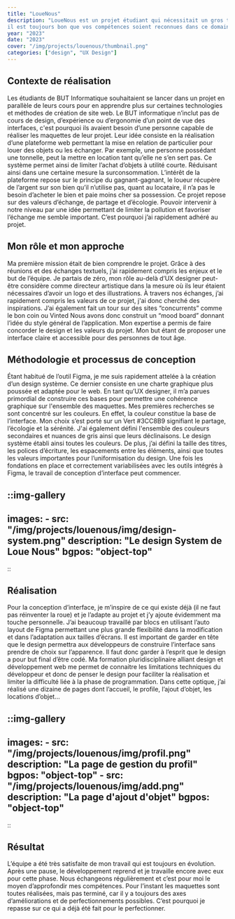 ```yaml
---
title: "LoueNous"
description: "LoueNous est un projet étudiant qui nécessitait un gros travail d’UX design et
il est toujours bon que vos compétences soient reconnues dans ce domaine. Je l’ai compris lorsque des étudiants en BUT Informatique recherchaient un UX designer et qu’on les a redirigés vers moi. Ils avaient pour idée de réaliser un site web permettant à des particuliers d’échanger et de louer leurs possessions à d’autres particuliers. Nous avons donc pris contact, c’est ainsi que le projet est né."
year: "2023"
date: "2023"
cover: "/img/projects/louenous/thumbnail.png"
categories: ["design", "UX Design"] 
---
```


## Contexte de réalisation

Les étudiants de BUT Informatique souhaitaient se lancer dans un projet en parallèle de leurs cours pour en apprendre plus sur certaines technologies et méthodes de création de site web. Le BUT informatique n’inclut pas de cours de design, d’expérience ou d’ergonomie d’un point de vue des interfaces, c'est pourquoi ils avaient besoin d’une personne capable de réaliser les maquettes de leur projet.
Leur idée consiste en la réalisation d’une plateforme web permettant la mise en relation de particulier pour louer des objets ou les échanger. Par exemple, une personne possédant une tonnelle, peut la mettre en location tant qu’elle ne s’en sert pas. Ce système permet ainsi de limiter l’achat d’objets à utilité courte. Réduisant ainsi dans une certaine mesure la surconsommation. L’intérêt de la plateforme repose sur le principe du gagnant-gagnant, le loueur récupère de l’argent sur son bien qu’il n’utilise pas, quant au locataire, il n’a pas le besoin d’acheter le bien et paie moins cher sa possession. Ce projet repose sur des valeurs d’échange, de partage et d’écologie. Pouvoir intervenir à notre niveau par une idée permettant de limiter la pollution et favoriser l’échange me semble important. C’est pourquoi j’ai rapidement adhéré au projet.

## Mon rôle et mon approche

Ma première mission était de bien comprendre le projet. Grâce à des réunions et des échanges textuels, j’ai rapidement compris les enjeux et le but de l’équipe. Je partais de zéro, mon rôle au-delà d’UX designer peut-être considère comme directeur artistique dans la mesure où ils leur étaient nécessaires d’avoir un logo et des illustrations. À travers nos échanges, j’ai rapidement compris les valeurs de ce projet, j'ai donc cherché des inspirations. J’ai également fait un tour sur des sites “concurrents” comme le bon coin ou Vinted
Nous avons donc construit un “mood board” donnant l’idée du style général de l’application. Mon expertise a permis de faire concorder le design et les valeurs du projet. Mon but étant de proposer une interface claire et accessible pour des personnes de tout âge.

## Méthodologie et processus de conception

Étant habitué de l’outil Figma, je me suis rapidement attelée à la création d’un design système. Ce dernier consiste en une charte graphique plus poussée et adaptée pour le web. En tant qu’UX designer, il m’a parues primordial de construire ces bases pour permettre une cohérence graphique sur l'ensemble des maquettes. Mes premières recherches se sont concentré sur les couleurs. En effet, la couleur constitue la base de l’interface. Mon choix s’est porté sur un Vert #3CC8B9 signifiant le partage, l’écologie et la sérénité. J'ai également défini l'ensemble des couleurs secondaires et nuances de gris ainsi que leurs déclinaisons.
Le design système établi ainsi toutes les couleurs. De plus, j’ai défini la taille des titres, les polices d’écriture, les espacements entre  les éléments, ainsi que toutes les valeurs importantes pour l’uniformisation du design.
Une fois les fondations en place et correctement variabilisées avec les outils intégrés à Figma, le travail de conception d’interface peut commencer.

::img-gallery
---
images:
    - src: "/img/projects/louenous/img/design-system.png"
      description: "Le design System de Loue Nous"
      bgpos: "object-top"
---
::

## Réalisation

Pour la conception d’interface, je m’inspire de ce qui existe déjà (il ne faut pas réinventer la roue) et je l’adapte au projet et j’y ajoute évidemment ma touche personnelle.
J’ai beaucoup travaillé par blocs en utilisant l’auto layout de Figma permettant une plus grande flexibilité dans la modification et dans l’adaptation aux tailles d’écrans. Il est important de garder en tête que le design permettra aux développeurs de construire l’interface sans prendre de choix sur l’apparence. Il faut donc garder à l’esprit que le design a pour but final d’être codé. Ma formation pluridisciplinaire alliant design et développement web me permet de connaitre les limitations techniques du développeur et donc de penser le design pour faciliter la réalisation et limiter la difficulté liée à la phase de programmation.
Dans cette optique, j’ai réalisé une dizaine de pages dont l’accueil, le profile, l’ajout d’objet, les locations d’objet…

::img-gallery
---
images:
    - src: "/img/projects/louenous/img/profil.png"
      description: "La page de gestion du profil"
      bgpos: "object-top"
    - src: "/img/projects/louenous/img/add.png"
      description: "La page d'ajout d'objet"
      bgpos: "object-top"
---
::

## Résultat

L’équipe a été très satisfaite de mon travail qui est toujours en évolution. Après une pause, le développement reprend et je travaille encore avec eux pour cette phase. Nous échangeons régulièrement et c’est pour moi le moyen d’approfondir mes compétences. Pour l’instant les maquettes sont toutes réalisées, mais pas terminé, car il y a toujours des axes d’améliorations et de perfectionnements possibles. C’est pourquoi je repasse sur ce qui a déjà été fait pour le perfectionner.
